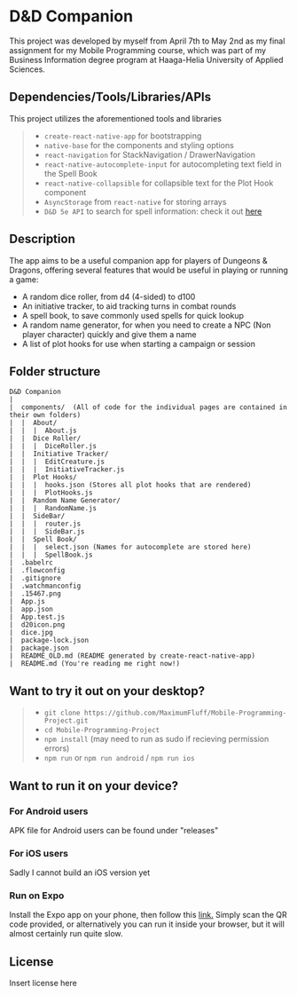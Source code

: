 # D&D Companion

This project was developed by myself from April 7th to May 2nd as my final assignment for my Mobile Programming course, which was part of my Business Information degree program at Haaga-Helia University of Applied Sciences. 

## Dependencies/Tools/Libraries/APIs

This project utilizes the aforementioned tools and libraries

>* `create-react-native-app` for bootstrapping
>* `native-base` for the components and styling options
>* `react-navigation` for StackNavigation / DrawerNavigation
>* `react-native-autocomplete-input` for autocompleting text field in the Spell Book
>* `react-native-collapsible` for collapsible text for the Plot Hook component
>* `AsyncStorage` from `react-native` for storing arrays
>* `D&D 5e API` to search for spell information: check it out [here](http://www.dnd5eapi.co/ "D&D 5e API")

## Description

The app aims to be a useful companion app for players of Dungeons & Dragons, offering several features that would be useful in playing or running a game:

* A random dice roller, from d4 (4-sided) to d100
* An initiative tracker, to aid tracking turns in combat rounds
* A spell book, to save commonly used spells for quick lookup
* A random name generator, for when you need to create a NPC (Non player character) quickly and give them a name
* A list of plot hooks for use when starting a campaign or session

## Folder structure

```
D&D Companion
|
|  components/  (All of code for the individual pages are contained in their own folders)
|  |  About/
|  |  |  About.js
|  |  Dice Roller/
|  |  |  DiceRoller.js
|  |  Initiative Tracker/
|  |  |  EditCreature.js
|  |  |  InitiativeTracker.js
|  |  Plot Hooks/
|  |  |  hooks.json (Stores all plot hooks that are rendered)
|  |  |  PlotHooks.js
|  |  Random Name Generator/
|  |  |  RandomName.js
|  |  SideBar/
|  |  |  router.js
|  |  |  SideBar.js
|  |  Spell Book/
|  |  |  select.json (Names for autocomplete are stored here)
|  |  |  SpellBook.js
|  .babelrc
|  .flowconfig
|  .gitignore
|  .watchmanconfig
|  .15467.png
|  App.js
|  app.json
|  App.test.js
|  d20icon.png
|  dice.jpg
|  package-lock.json
|  package.json
|  README_OLD.md (README generated by create-react-native-app)
|  README.md (You're reading me right now!)
```


## Want to try it out on your desktop?

>* `git clone https://github.com/MaximumFluff/Mobile-Programming-Project.git`
>* `cd Mobile-Programming-Project`
>* `npm install` (may need to run as sudo if recieving permission errors)
>* `npm run` or `npm run android` / `npm run ios`

## Want to run it on your device?

### For Android users

APK file for Android users can be found under "releases"

### For iOS users

Sadly I cannot build an iOS version yet

### Run on Expo

Install the Expo app on your phone, then follow this [link.](https://expo.io/@maximum_fluff/dandd-app) Simply scan the QR code provided, or alternatively you can run it inside your browser, but it will almost certainly run quite slow.

## License

Insert license here

